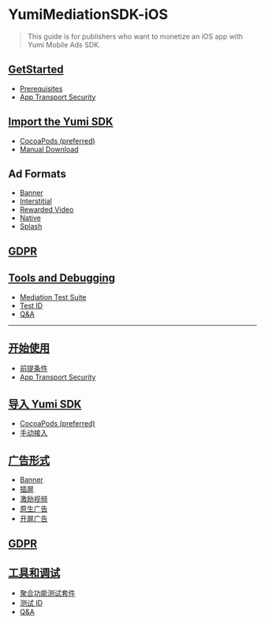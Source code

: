 
# YumiMediationSDK-iOS
> This guide is for publishers who want to monetize an iOS app with Yumi Mobile Ads SDK. 
## [GetStarted](https://github.com/yumimobi/YumiMediationSDKDemo-iOS/wiki/GetStarted)
- [Prerequisites](https://github.com/yumimobi/YumiMediationSDKDemo-iOS/wiki/GetStarted#Prerequisites)
- [App Transport Security](https://github.com/yumimobi/YumiMediationSDKDemo-iOS/wiki/GetStarted#App-Transport-Security)

## [Import the Yumi SDK](https://github.com/yumimobi/YumiMediationSDKDemo-iOS/wiki/ImportTheYumiSDK)
- [CocoaPods (preferred)](https://github.com/yumimobi/YumiMediationSDKDemo-iOS/wiki/ImportTheYumiSDK#CocoaPods-(preferred))
- [Manual Download](https://github.com/yumimobi/YumiMediationSDKDemo-iOS/wiki/ImportTheYumiSDK#Manual-Download)

## Ad Formats
- [Banner](https://github.com/yumimobi/YumiMediationSDKDemo-iOS/wiki/Banner)
- [Interstitial](https://github.com/yumimobi/YumiMediationSDKDemo-iOS/wiki/Interstitial)
- [Rewarded Video](https://github.com/yumimobi/YumiMediationSDKDemo-iOS/wiki/RewardedVideo)
- [Native](https://github.com/yumimobi/YumiMediationSDKDemo-iOS/wiki/Native)
- [Splash](https://github.com/yumimobi/YumiMediationSDKDemo-iOS/wiki/Splash)

## [GDPR](https://github.com/yumimobi/YumiMediationSDKDemo-iOS/wiki/GDPR)

## [Tools and Debugging](https://github.com/yumimobi/YumiMediationSDKDemo-iOS/wiki/Debugging)
- [Mediation Test Suite](https://github.com/yumimobi/YumiMediationSDKDemo-iOS/wiki/Debugging#Mediation-Test-Suite)
- [Test ID](https://github.com/yumimobi/YumiMediationSDKDemo-iOS/wiki/Debugging#Test-ID)
- [Q&A](https://github.com/yumimobi/YumiMediationSDKDemo-iOS/wiki/Debugging#QA)

***

## [开始使用]()
- [前提条件]()
- [App Transport Security]()

## [导入 Yumi SDK]()
- [CocoaPods (preferred)]()
- [手动接入]()

## [广告形式]()
- [Banner]()
- [插屏]()
- [激励视频]()
- [原生广告]()
- [开屏广告]()

## [GDPR]()

## [工具和调试]()
- [聚合功能测试套件]()
- [测试 ID]()
- [Q&A]()